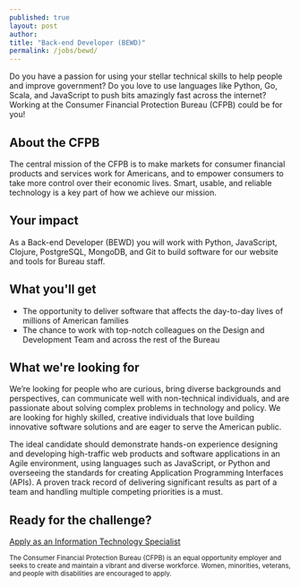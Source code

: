 ```yaml
---
published: true
layout: post
author:
title: "Back-end Developer (BEWD)"
permalink: /jobs/bewd/
---
```


Do you have a passion for using your stellar technical skills to help people
and improve government? Do you love to use languages like Python, Go,
Scala, and JavaScript to push bits amazingly fast across the internet? Working
at the Consumer Financial Protection Bureau (CFPB) could be for you!

## About the CFPB

The central mission of the CFPB is to make markets for consumer financial
products and services work for Americans, and to empower consumers to take
more control over their economic lives. Smart, usable, and reliable technology
is a key part of how we achieve our mission.

## Your impact

As a Back-end Developer (BEWD) you will work with Python, JavaScript, Clojure,
PostgreSQL, MongoDB, and Git to build software for our website and tools
for Bureau staff.

## What you'll get

- The opportunity to deliver software that affects the day-to-day lives of millions of American families
- The chance to work with top-notch colleagues on the Design and Development Team and across the rest of the Bureau

## What we're looking for

We’re looking for people who are curious, bring diverse backgrounds
and perspectives, can communicate well with non-technical individuals,
and are passionate about solving complex problems in technology and policy.
We are looking for highly skilled, creative individuals that love
building innovative software solutions and are eager to serve the American public.

The ideal candidate should demonstrate hands-on experience designing and
developing high-traffic web products and software applications in an Agile
environment, using languages such as JavaScript, or Python and overseeing the
standards for creating Application Programming Interfaces (APIs). A proven
track record of delivering significant results as part of a team and handling
multiple competing priorities is a must.

## Ready for the challenge?

[Apply as an Information Technology Specialist](https://www.usajobs.gov/GetJob/ViewDetails/405469200)


<small>The Consumer Financial Protection Bureau (CFPB) is an equal
opportunity employer and seeks to create and maintain a
vibrant and diverse workforce. Women, minorities, veterans,
and people with disabilities are encouraged to apply.</small>
